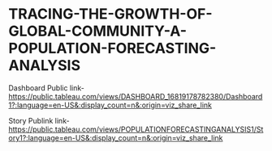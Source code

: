 # TRACING-THE-GROWTH-OF-GLOBAL-COMMUNITY-A-POPULATION-FORECASTING-ANALYSIS

Dashboard Public link-https://public.tableau.com/views/DASHBOARD_16819178782380/Dashboard1?:language=en-US&:display_count=n&:origin=viz_share_link

Story Publink link-https://public.tableau.com/views/POPULATIONFORECASTINGANALYSIS1/Story1?:language=en-US&:display_count=n&:origin=viz_share_link
